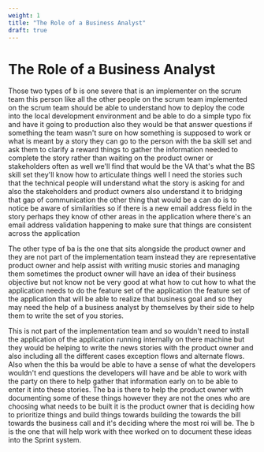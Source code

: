 ```yaml
---
weight: 1
title: "The Role of a Business Analyst"
draft: true
---
```


# The Role of a Business Analyst 

Those two types of b is one severe that is an implementer on the scrum team this person like all the other people on the scrum team implemented on the scrum team should be able to understand how to deploy the code into the local development environment and be able to do a simple typo fix and have it going to production also they would be that answer questions if something the team wasn't sure on how something is supposed to work or what is meant by a story they can go to the person with the ba skill set and ask them to clarify a reward things to gather the information needed to complete the story rather than waiting on the product owner or stakeholders often as well we'll find that would be the VA that's what the BS skill set they'll know how to articulate things well I need the stories such that the technical people will understand what the story is asking for and also the stakeholders and product owners also understand it to bridging that gap of communication the other thing that would be a can do is to notice be aware of similarities so if there is a new email address field in the story perhaps they know of other areas in the application where there's an email address validation happening to make sure that things are consistent across the application 


The other type of ba is the one that sits alongside the product owner and they are not part of the implementation team instead they are representative product owner and help assist with writing music stories and managing them sometimes the product owner will have an idea of their business objective but not know not be very good at what how to cut how to what the application needs to do the feature set of the application the feature set of the application that will be able to realize that business goal and so they may need the help of a business analyst by themselves by their side to help them to write the set of you stories. 

This is not part of the implementation team and so wouldn't need to install the application of the application running internally on there machine but they would be helping to write the news stories with the product owner and also including all the different cases exception flows and alternate flows. Also when the this ba would be able to have a sense of what the developers wouldn't end questions the developers will have and be able to work with the party on there to help gather that information early on to be able to enter it into these stories. The ba is there to help the product owner with documenting some of these things however they are not the ones who are choosing what needs to be built it is the product owner that is deciding how to prioritize things and build things towards building the towards the bill towards the business call and it's deciding where the most roi will be. The b is the one that will help work with thee worked on to document these ideas into the Sprint system. 




